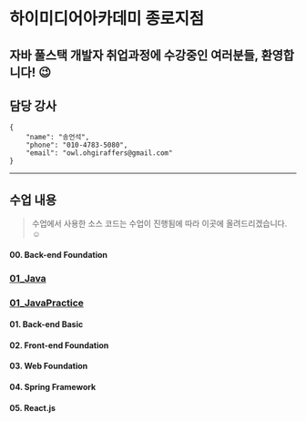 # 하이미디어아카데미 종로지점
## 자바 풀스택 개발자 취업과정에 수강중인 여러분들, 환영합니다! :wink:
## 담당 강사
```
{
    "name": "송언석",
    "phone": "010-4783-5080",
    "email": "owl.ohgiraffers@gmail.com"
}
```

---
## 수업 내용
> 수업에서 사용한 소스 코드는 수업이 진행됨에 따라 이곳에 올려드리겠습니다. :relaxed:
#### 00. Back-end Foundation
### [01_Java](https://github.com/20241209-himedia-jongro/01_java)
### [01_JavaPractice](https://github.com/20241209-himedia-jongro/01_java_practice)

#### 01. Back-end Basic

#### 02. Front-end Foundation

#### 03. Web Foundation

#### 04. Spring Framework

#### 05. React.js
